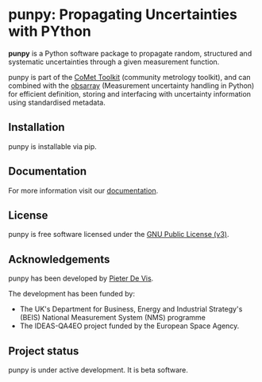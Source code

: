 # punpy: Propagating Uncertainties with PYthon

**punpy** is a Python software package to propagate random, structured and systematic uncertainties through a given measurement function.

punpy is part of the [CoMet Toolkit](https://www.comet-toolkit.org) (community metrology toolkit), and can combined with the [obsarray](https://obsarray.readthedocs.io/en/latest/) (Measurement uncertainty handling in Python) for efficient definition, storing and interfacing with uncertainty information using standardised metadata.

## Installation

punpy is installable via pip.

## Documentation

For more information visit our [documentation](https://punpy.readthedocs.io/en/latest).

## License

punpy is free software licensed under the
[GNU Public License (v3)](./LICENSE).

## Acknowledgements

punpy has been developed by [Pieter De Vis](https://www.comet-toolkit.org/author/pieter-de-vis/).

The development has been funded by:

* The UK's Department for Business, Energy and Industrial Strategy's (BEIS) National Measurement System (NMS) programme
* The IDEAS-QA4EO project funded by the European Space Agency.

## Project status

punpy is under active development. It is beta software.

